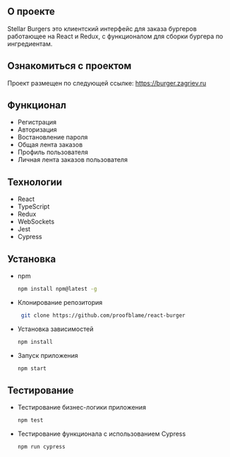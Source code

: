 ## О проекте

Stellar Burgers это клиентский интерфейс для заказа бургеров работающее на React
и Redux, с функционалом для сборки бургера по ингредиентам.

## Ознакомиться с проектом

Проект размещен по следующей ссылке:
https://burger.zagriev.ru

## Функционал

- Регистрация
- Авторизация
- Востановление пароля
- Общая лента заказов
- Профиль пользователя
- Личная лента заказов пользователя

## Технологии

- React
- TypeScript
- Redux
- WebSockets
- Jest
- Cypress

## Установка

- npm
  ```sh
  npm install npm@latest -g
  ```
- Клонирование репозитория
  ```sh
   git clone https://github.com/proofblame/react-burger
  ```
- Установка зависимостей
  ```sh
  npm install
  ```
- Запуск приложения
  ```sh
  npm start
  ```

## Тестирование

- Тестирование бизнес-логики приложения
  ```sh
  npm test
  ```
- Тестирование функционала с использованием Cypress
  ```sh
  npm run cypress
  ```
